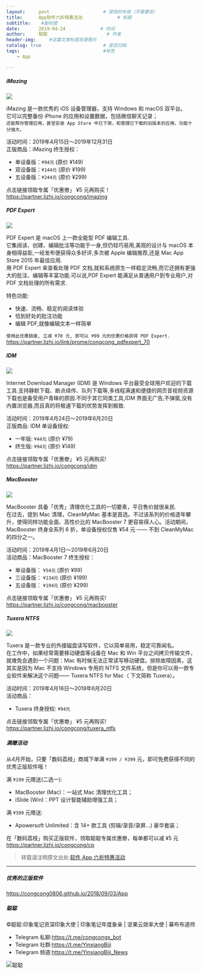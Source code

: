 ```yaml
---
layout:     post                    # 使用的布局（不需要改）
title:      App软件六折特惠活动             # 标题 
subtitle:    #副标题
date:       2019-04-24             # 时间
author:     聪聪                      # 作者
header-img:     #这篇文章标题背景图片
catalog: true                       # 是否归档
tags:                               #标签
    - App

---
```

##### iMazing

![](http://ww1.sinaimg.cn/large/9b84e6acly1g2dog2xwfzj21e00k0tcz.jpg)

iMazing 是一款优秀的 iOS 设备管理器，支持 Windows 和 macOS 双平台。<br>
它可以完整备份 iPhone 的应用和设置数据，包括微信聊天记录；<br>
`还能帮你管理应用，甚至安装 App Store 中已下架，和管理已下载的旧版本的应用，功能十分强大。`

活动时间：2019年4月15日～2019年12月31日<br>
正版商品：iMazing 终生授权：
* 单设备版：`¥94元`  (原价 ¥149)
* 双设备版：`¥144元`  (原价 ¥199)
* 五设备版：`¥244元`  (原价 ¥299)

点击链接领取专属「优惠劵」 ¥5 元再购买！<br>
<https://partner.lizhi.io/congcong/imazing>

##### PDF Expert 

![](http://ww1.sinaimg.cn/large/9b84e6acly1g2dofj5gkcj20p00a0n5j.jpg)

PDF Expert 是 macOS 上一款全能型 PDF 编辑工具.<br>
它集阅读、创建、编辑批注等功能于一身,但仍轻巧易用,美观的设计与 macOS 本身相得益彰,一经发布便获得众多好评,多次被 Apple 编辑推荐,还是 Mac App Store 2015 年最佳应用.<br>
用 PDF Expert 来查看处理 PDF 文档,就和系统原生一样稳定流畅,而它还拥有更强大的批注、编辑等丰富功能.可以说,PDF Expert 能满足从普通用户到专业用户,对 PDF 文档处理的所有需求.

特色功能:
* 快速、流畅、稳定的阅读体验
* 恰到好处的批注功能
* 编辑 PDF,就像编辑文本一样简单

`使用此优惠链接, 立减 ¥70 元, 即可以 ¥99 元的优惠价格获得 PDF Expert.`<br>
<https://partner.lizhi.io/link/prome/congcong_pdfexpert_70>

##### IDM

![](http://ww1.sinaimg.cn/large/9b84e6acly1g2does4go8j21e00rsn2y.jpg)

Internet Download Manager (IDM) 是 Windows 平台最受全球用户欢迎的下载工具.支持静默下载、断点续传、队列下载等,多线程满速和便捷的网页音视频资源下载也是备受用户青睐的原因.不同于其它同类工具,IDM 界面无广告,不弹窗,没有内置浏览器,而且真的将极速下载的优势发挥到极致.

活动时间：2019年4月24日～2019年6月20日<br>
正版商品: IDM 单设备授权:
* 一年版: `¥44元` (原价 ¥79)
* 终生版: `¥94元` (原价 ¥149)

点击链接领取专属「优惠劵」 ¥5 元再购买!<br>
<https://partner.lizhi.io/congcong/idm>

##### MacBooster

![](http://ww1.sinaimg.cn/large/9b84e6acly1g2doe80s4fj21e00k0ae6.jpg)

MacBooster 具备「优秀」清理优化工具的一切要素，平日售价就很亲民.<br>
在过去，提到 Mac 清理，CleanMyMac 基本是首选。不过该系列的价格逐年攀升，使得同样功能全面、高性价比的 MacBooster 7 更容易得人心。活动期间，MacBooster 终身全系列 6 折，单设备授权仅售 ¥54 元 —— 不到 CleanMyMac 的四分之一。

活动时间：2019年4月1日～2019年6月20日<br>
活动商品：MacBooster 7 终生授权：
* 单设备版： `¥54元`  (原价 ¥99)
* 三设备版： `¥134元` (原价 ¥199)
* 五设备版： `¥194元` (原价 ¥299)

点击链接领取专属「优惠劵」 ¥5 元再购买!<br>
<https://partner.lizhi.io/congcong/macbooster>

##### Tuxera NTFS

![](http://ww1.sinaimg.cn/large/9b84e6acly1g2dodlytn6j21e00k0juo.jpg)

Tuxera 是一款专业的外接磁盘读写软件，它以简单易用，稳定可靠闻名。<br>
在工作中，如果经常需要移动硬盘等设备在 Mac 和 Win 平台之间拷贝传输文件，就难免会遇到一个问题：Mac 有时候无法正常读写移动硬盘。排除故障因素，这其实是因为 Mac 不支持 Windows 专用的 NTFS 文件系统，但是你可以用一款专业软件来解决这个问题—— Tuxera NTFS for Mac（ 下文简称 Tuxera）。 

活动时间：2019年4月16日～2019年6月20日<br>
活动商品：
* Tuxera 终身授权: `¥94元`

点击链接领取专属「优惠劵」 ¥5 元再购买!<br>
<https://partner.lizhi.io/congcong/tuxera_ntfs>

##### 满赠活动

从4月开始，只要「数码荔枝」商城下单满 `¥199 / ¥399` 元，即可免费获得不同的优秀正版软件哦！ 

满 `¥199` 元赠送(二选一):
* MacBooster (Mac)：一站式 Mac 清理优化工具；
* iSlide (Win)：PPT 设计智能辅助增强工具；

满 `¥399` 元赠送:
* Apowersoft Unlimited：含 14+ 款工具 (剪辑/录音/录屏...) 豪华套装；

在「数码荔枝」购买正版软件，领取聪聪专属优惠劵，每单都可以减 ¥5 元<br>
<https://partner.lizhi.io/congcong/cp>

> 转载请注明原文出处:[软件 App 六折特惠活动](https://congcong0806.github.io/2019/04/24/AppSale)

- - - -

##### 优秀的正版软件
<https://congcong0806.github.io/2018/09/03/App>

##### 聪聪
&copy;聪聪:印象笔记资深印象大使 | 印象笔记年度象亲 | 坚果云效率大使 | 幕布布道师

* Telegram 私聊:<https://t.me/congcongx_bot>
* Telegram 社群:<https://t.me/YinxiangBiji>
* Telegram 频道:<https://t.me/YinxiangBiji_News>

![聪聪](https://i.v2ex.co/3wc207g5.png)